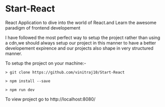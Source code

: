 <h1>Start-React</h1>
React Application to dive into the world of React.and Learn the awesome paradigm of frontend developement

I have followed the most perfect way to setup the project rather than using a cdn,we should always setup our project in this manner to have a better developement expirence and our projects also shape in very structured manner.

To setup the project on your machine:-

```
> git clone https://github.com/vinitraj10/Start-React
```

```
> npm install --save
```

```
> npm run dev
```
To view project go to http://localhost:8080/